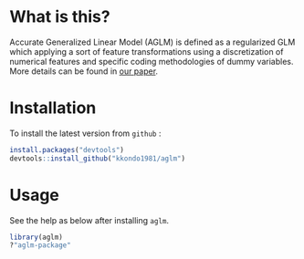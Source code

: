 # What is this?
Accurate Generalized Linear Model (AGLM) is defined as a regularized GLM which applying a sort of feature transformations using a discretization of numerical features and specific coding methodologies of dummy variables.
More details can be found in [our paper](https://www.institutdesactuaires.com/global/gene/link.php?doc_id=16273&fg=1).

# Installation
To install the latest version from `github` :
```r
install.packages("devtools")
devtools::install_github("kkondo1981/aglm")
```

# Usage
See the help as below after installing `aglm`.

```r
library(aglm)
?"aglm-package"
```
